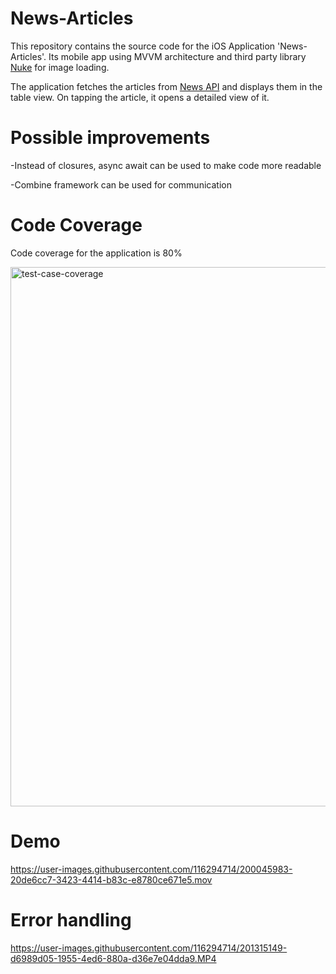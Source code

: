# News-Articles

This repository contains the source code for the iOS Application 'News-Articles'.
Its mobile app using MVVM architecture and third party library [Nuke](https://github.com/kean/Nuke) for image loading.

The application fetches the articles from [News API](https://newsapi.org/) and displays them in the table view. 
On tapping the article, it opens a detailed view of it.

# Possible improvements

-Instead of closures, async await can be used to make code more readable

-Combine framework can be used for communication


# Code Coverage


Code coverage for the application is 80% 

<img width="863" alt="test-case-coverage" src="https://user-images.githubusercontent.com/116294714/214351466-1fdbb3b4-0ce4-4dc6-a635-7f56c7f697b4.png">


# Demo

https://user-images.githubusercontent.com/116294714/200045983-20de6cc7-3423-4414-b83c-e8780ce671e5.mov

# Error handling

https://user-images.githubusercontent.com/116294714/201315149-d6989d05-1955-4ed6-880a-d36e7e04dda9.MP4
